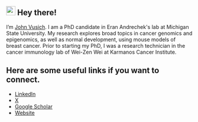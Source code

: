 ## <img src="https://media.giphy.com/media/hvRJCLFzcasrR4ia7z/giphy.gif" width="25px"> Hey there! 

I’m [John Vusich](https://johnvusich.github.io/). I am a PhD candidate in Eran Andrechek's lab at Michigan State University. My research explores broad topics in cancer genomics and epigenomics, as well as normal development, using mouse models of breast cancer. Prior to starting my PhD, I was a research technician in the cancer immunology lab of Wei-Zen Wei at Karmanos Cancer Institute.

## Here are some useful links if you want to connect.
- [LinkedIn](https://www.linkedin.com/in/vusich/)
- [X](https://x.com/johnvusich)
- [Google Scholar](https://scholar.google.com/citations?user=h4FPctcAAAAJ&hl=en)
- [Website](https://johnvusich.github.io/)

